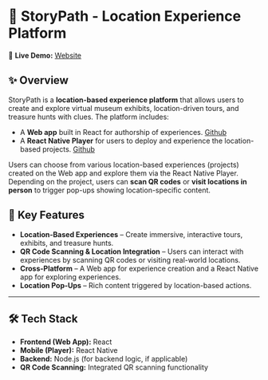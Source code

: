 # 📍 StoryPath - Location Experience Platform  

🔗 **Live Demo:** [Website](https://story-path-web.vercel.app/)

## ✨ Overview  
StoryPath is a **location-based experience platform** that allows users to create and explore virtual museum exhibits, location-driven tours, and treasure hunts with clues. The platform includes:  

- A **Web app** built in React for authorship of experiences. [Github](https://github.com/BillyBooglyBob/story-path-web)
- A **React Native Player** for users to deploy and experience the location-based projects.  [Github](https://github.com/BillyBooglyBob/story-path-native)

Users can choose from various location-based experiences (projects) created on the Web app and explore them via the React Native Player. Depending on the project, users can **scan QR codes** or **visit locations in person** to trigger pop-ups showing location-specific content.  

## 🚀 Key Features  
- **Location-Based Experiences** – Create immersive, interactive tours, exhibits, and treasure hunts.  
- **QR Code Scanning & Location Integration** – Users can interact with experiences by scanning QR codes or visiting real-world locations.  
- **Cross-Platform** – A Web app for experience creation and a React Native app for exploring experiences.  
- **Location Pop-Ups** – Rich content triggered by location-based actions.  

---

## 🛠 Tech Stack  
- **Frontend (Web App):** React  
- **Mobile (Player):** React Native  
- **Backend:** Node.js (for backend logic, if applicable)  
- **QR Code Scanning:** Integrated QR scanning functionality  
